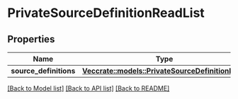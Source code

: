 # PrivateSourceDefinitionReadList

## Properties

Name | Type | Description | Notes
------------ | ------------- | ------------- | -------------
**source_definitions** | [**Vec<crate::models::PrivateSourceDefinitionRead>**](PrivateSourceDefinitionRead.md) |  | 

[[Back to Model list]](../README.md#documentation-for-models) [[Back to API list]](../README.md#documentation-for-api-endpoints) [[Back to README]](../README.md)


